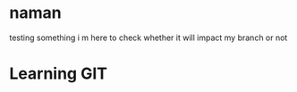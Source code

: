# naman
testing
something i m here to check whether it will impact my branch or not
# Learning GIT
 
